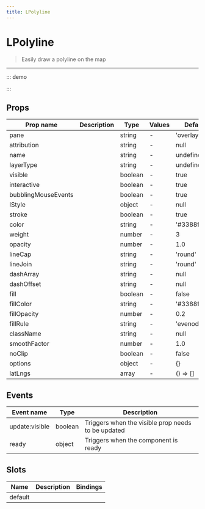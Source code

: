 ```yaml
---
title: LPolyline
---
```


# LPolyline

> Easily draw a polyline on the map

---

::: demo
<template>
<l-map style="height: 350px" :zoom="zoom" :center="center">
<l-tile-layer :url="url"></l-tile-layer>
<l-polyline :lat-lngs="polyline.latlngs" :color="polyline.color"></l-polyline>
</l-map>
</template>

<script>
import {LMap, LTileLayer, LPolyline} from 'vue2-leaflet';

export default {
  components: {
    LMap,
    LTileLayer,
    LPolyline
  },
  data () {
    return {
      url: 'https://{s}.tile.openstreetmap.org/{z}/{x}/{y}.png',
      zoom: 8,
      center: [47.313220, -1.319482],
      polyline: {
        latlngs: [[47.334852, -1.509485], [47.342596, -1.328731], [47.241487, -1.190568], [47.234787, -1.358337]],
        color: 'green'
      }
    };
  }
}
</script>

:::

## Props

| Prop name           | Description | Type    | Values | Default       |
| ------------------- | ----------- | ------- | ------ | ------------- |
| pane                |             | string  | -      | 'overlayPane' |
| attribution         |             | string  | -      | null          |
| name                |             | string  | -      | undefined     |
| layerType           |             | string  | -      | undefined     |
| visible             |             | boolean | -      | true          |
| interactive         |             | boolean | -      | true          |
| bubblingMouseEvents |             | boolean | -      | true          |
| lStyle              |             | object  | -      | null          |
| stroke              |             | boolean | -      | true          |
| color               |             | string  | -      | '#3388ff'     |
| weight              |             | number  | -      | 3             |
| opacity             |             | number  | -      | 1.0           |
| lineCap             |             | string  | -      | 'round'       |
| lineJoin            |             | string  | -      | 'round'       |
| dashArray           |             | string  | -      | null          |
| dashOffset          |             | string  | -      | null          |
| fill                |             | boolean | -      | false         |
| fillColor           |             | string  | -      | '#3388ff'     |
| fillOpacity         |             | number  | -      | 0.2           |
| fillRule            |             | string  | -      | 'evenodd'     |
| className           |             | string  | -      | null          |
| smoothFactor        |             | number  | -      | 1.0           |
| noClip              |             | boolean | -      | false         |
| options             |             | object  | -      | {}            |
| latLngs             |             | array   | -      | () => []      |

## Events

| Event name     | Type    | Description                                        |
| -------------- | ------- | -------------------------------------------------- |
| update:visible | boolean | Triggers when the visible prop needs to be updated |
| ready          | object  | Triggers when the component is ready               |

## Slots

| Name    | Description | Bindings |
| ------- | ----------- | -------- |
| default |             |          |
